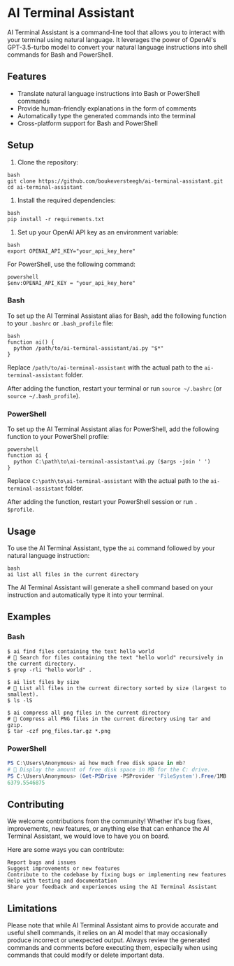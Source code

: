 # AI Terminal Assistant

AI Terminal Assistant is a command-line tool that allows you to interact with your terminal using natural language. It leverages the power of OpenAI's GPT-3.5-turbo model to convert your natural language instructions into shell commands for Bash and PowerShell.

## Features

- Translate natural language instructions into Bash or PowerShell commands
- Provide human-friendly explanations in the form of comments
- Automatically type the generated commands into the terminal
- Cross-platform support for Bash and PowerShell

## Setup

1. Clone the repository:

```
bash
git clone https://github.com/boukeversteegh/ai-terminal-assistant.git
cd ai-terminal-assistant
```

1. Install the required dependencies:

```
bash
pip install -r requirements.txt
```

1. Set up your OpenAI API key as an environment variable:

```
bash
export OPENAI_API_KEY="your_api_key_here"
```

For PowerShell, use the following command:

```
powershell
$env:OPENAI_API_KEY = "your_api_key_here"
```

### Bash

To set up the AI Terminal Assistant alias for Bash, add the following function to your `.bashrc` or `.bash_profile` file:

```
bash
function ai() {
  python /path/to/ai-terminal-assistant/ai.py "$*"
}
```

Replace `/path/to/ai-terminal-assistant` with the actual path to the `ai-terminal-assistant` folder.

After adding the function, restart your terminal or run `source ~/.bashrc` (or `source ~/.bash_profile`).

### PowerShell

To set up the AI Terminal Assistant alias for PowerShell, add the following function to your PowerShell profile:

```
powershell
function ai {
  python C:\path\to\ai-terminal-assistant\ai.py ($args -join ' ')
}
```

Replace `C:\path\to\ai-terminal-assistant` with the actual path to the `ai-terminal-assistant` folder.

After adding the function, restart your PowerShell session or run `. $profile`.

## Usage

To use the AI Terminal Assistant, type the `ai` command followed by your natural language instruction:

```
bash
ai list all files in the current directory
```

The AI Terminal Assistant will generate a shell command based on your instruction and automatically type it into your terminal.

## Examples

### Bash

```shell
$ ai find files containing the text hello world
# 🤖 Search for files containing the text "hello world" recursively in the current directory.
$ grep -rli "hello world" .
```

```shell
$ ai list files by size
# 🤖 List all files in the current directory sorted by size (largest to smallest).
$ ls -lS
```

```shell
$ ai compress all png files in the current directory
# 🤖 Compress all PNG files in the current directory using tar and gzip.
$ tar -czf png_files.tar.gz *.png
```

### PowerShell

```powershell
PS C:\Users\Anonymous> ai how much free disk space in mb?
# 🤖 Display the amount of free disk space in MB for the C: drive.
PS C:\Users\Anonymous> (Get-PSDrive -PSProvider 'FileSystem').Free/1MB
6379.5546875
```

## Contributing

We welcome contributions from the community! Whether it's bug fixes, improvements, new features, or anything else that can enhance the AI Terminal Assistant, we would love to have you on board.

Here are some ways you can contribute:

    Report bugs and issues
    Suggest improvements or new features
    Contribute to the codebase by fixing bugs or implementing new features
    Help with testing and documentation
    Share your feedback and experiences using the AI Terminal Assistant

## Limitations

Please note that while AI Terminal Assistant aims to provide accurate and useful shell commands, it relies on an AI model that may occasionally produce incorrect or unexpected output. Always review the generated commands and comments before executing them, especially when using commands that could modify or delete important data.